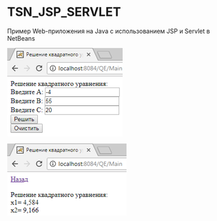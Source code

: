 # TSN_JSP_SERVLET
Пример Web-приложения на Java с использованием JSP и Servlet в NetBeans

![screenshot](screenshot1.png)

![screenshot](screenshot2.png)
